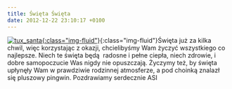 ```yaml
---
title: Święta Święta
date: 2012-12-22 23:10:17 +0100
---
```

[![](http://www.asi.pwr.wroc.pl/wp-content/uploads/2012/12/tux_santa-300x300.jpg "tux\_santa"){:class="img-fluid"}](http://www.asi.pwr.wroc.pl/wp-content/uploads/2012/12/tux_santa.jpg){:class="img-fluid"}Święta już za kilka chwil, więc korzystając z okazji, chcielibyśmy Wam życzyć wszystkiego co najlepsze. Niech te święta będą &nbsp;radosne i pełne ciepła, niech zdrowie, i dobre samopoczucie Was nigdy nie opuszczają. Życzymy też, by święta upłynęły Wam w prawdziwie rodzinnej&nbsp;atmosferze, a pod choinką znalazł się pluszowy pingwin. Pozdrawiamy serdecznie ASI
